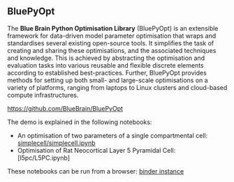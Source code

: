 ## BluePyOpt

The **Blue Brain Python Optimisation Library** (BluePyOpt) is an extensible framework for data-driven model parameter optimisation that wraps and standardises several existing open-source tools. It simplifies the task of creating and sharing these optimisations, and the associated techniques and knowledge. This is achieved by abstracting the optimisation and evaluation tasks into various reusable and flexible discrete elements according to established best-practices. Further, BluePyOpt provides methods for setting up both small- and large-scale optimisations on a variety of platforms, ranging from laptops to Linux clusters and cloud-based compute infrastructures. 

https://github.com/BlueBrain/BluePyOpt

The demo is explained in the following notebooks: 
- An optimisation of two parameters of a single compartmental cell: [simplecell/simplecell.ipynb](simplecell/simplecell.ipynb)
- Optimisation of Rat Neocortical Layer 5 Pyramidal Cell: [l5pc/L5PC.ipynb]

These notebooks can be run from a browser: [binder instance](http://mybinder.org/repo/BlueBrain/SimulationTutorials/YRE2016/BluePyOpt)
